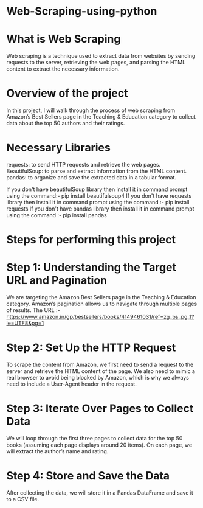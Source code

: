 # Web-Scraping-using-python

# What is Web Scraping 
Web scraping is a technique used to extract data from websites by sending requests to the server, retrieving the web pages, and parsing the HTML content to extract the necessary information.

# Overview of the project
In this project, I will walk through the process of web scraping from Amazon’s Best Sellers page in the Teaching & Education category to collect data about the top 50 authors and their ratings.

# Necessary Libraries
requests: to send HTTP requests and retrieve the web pages.
BeautifulSoup: to parse and extract information from the HTML content.
pandas: to organize and save the extracted data in a tabular format.

If you don't have beautifulSoup library then install it in command prompt using the command:- pip install beautifulsoup4
If you don't have requests library then install it in command prompt using the command :- pip install requests
If you don't have pandas  library then install it in command prompt using the command :- pip install pandas

# Steps for performing this project 
# Step 1: Understanding the Target URL and Pagination
We are targeting the Amazon Best Sellers page in the Teaching & Education category. Amazon’s pagination allows us to navigate through multiple pages of results.
The URL :- https://www.amazon.in/gp/bestsellers/books/4149461031/ref=zg_bs_pg_1?ie=UTF8&pg=1

# Step 2: Set Up the HTTP Request
To scrape the content from Amazon, we first need to send a request to the server and retrieve the HTML content of the page. We also need to mimic a real browser to avoid being blocked by Amazon, which is why we always need to include a User-Agent header in the request. 

# Step 3: Iterate Over Pages to Collect Data
We will loop through the first three pages to collect data for the top 50 books (assuming each page displays around 20 items). On each page, we will extract the author’s name and rating.

# Step 4: Store and Save the Data
After collecting the data, we will store it in a Pandas DataFrame and save it to a CSV file.

